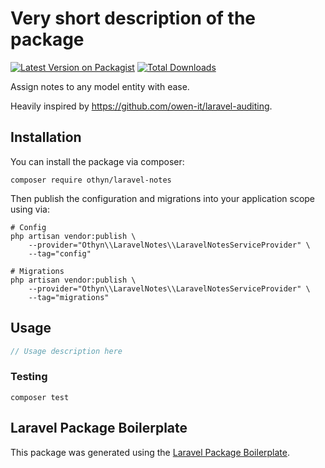 # Very short description of the package

[![Latest Version on Packagist](https://img.shields.io/packagist/v/othyn/laravel-notes.svg?style=flat-square)](https://packagist.org/packages/othyn/laravel-notes)
[![Total Downloads](https://img.shields.io/packagist/dt/othyn/laravel-notes.svg?style=flat-square)](https://packagist.org/packages/othyn/laravel-notes)

Assign notes to any model entity with ease.

Heavily inspired by https://github.com/owen-it/laravel-auditing.

## Installation

You can install the package via composer:

```shell
composer require othyn/laravel-notes
```

Then publish the configuration and migrations into your application scope using via:

```shell
# Config
php artisan vendor:publish \
    --provider="Othyn\\LaravelNotes\\LaravelNotesServiceProvider" \
    --tag="config"

# Migrations
php artisan vendor:publish \
    --provider="Othyn\\LaravelNotes\\LaravelNotesServiceProvider" \
    --tag="migrations"
```

## Usage

```php
// Usage description here
```

### Testing

```shell
composer test
```

## Laravel Package Boilerplate

This package was generated using the [Laravel Package Boilerplate](https://laravelpackageboilerplate.com).

